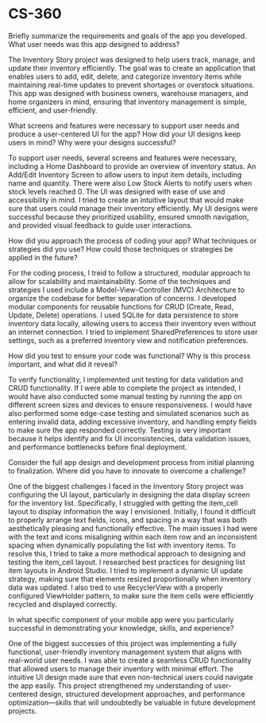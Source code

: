 # CS-360

Briefly summarize the requirements and goals of the app you developed. What user needs was this app designed to address?

The Inventory Story project was designed to help users track, manage, and update their inventory efficiently. The goal was to create an application that enables users to add, edit, delete, and categorize inventory items while maintaining real-time updates to prevent shortages or overstock situations. This app was designed with business owners, warehouse managers, and home organizers in mind, ensuring that inventory management is simple, efficient, and user-friendly.

What screens and features were necessary to support user needs and produce a user-centered UI for the app? How did your UI designs keep users in mind? Why were your designs successful?

To support user needs, several screens and features were necessary, including a Home Dashboard to provide an overview of inventory status. An Add/Edit Inventory Screen to allow users to input item details, including name and quantity. There were also Low Stock Alerts to notify users when stock levels reached 0. The UI was designed with ease of use and accessibility in mind. I tried to create an intuitive layout that would make sure that users could manage their inventory efficiently. My UI designs were successful because they prioritized usability, ensured smooth navigation, and provided visual feedback to guide user interactions. 

How did you approach the process of coding your app? What techniques or strategies did you use? How could those techniques or strategies be applied in the future?

For the coding process, I treid to  follow a structured, modular approach to allow for scalability and maintainability. Some of the techniques and strategies I used include a Model-View-Controller (MVC) Architecture to organize the codebase for better separation of concerns. I developed modular components for reusable functions for CRUD (Create, Read, Update, Delete) operations. I used SQLite for data persistence to store inventory data locally, allowing users to access their inventory even without an internet connection. I tried to implement SharedPreferences to store user settings, such as a preferred inventory view and notification preferences.

How did you test to ensure your code was functional? Why is this process important, and what did it reveal?

To verify functionality, I implemented unit testing for data validation and CRUD functionality. If I were able to complete the project as intended, I would have also conducted some manual testing by running the app on different screen sizes and devices to ensure responsiveness. I would have also performed some edge-case testing and simulated scenarios such as entering invalid data, adding excessive inventory, and handling empty fields to make sure the app responded correctly. Testing is very important because it helps identify and fix UI inconsistencies, data validation issues, and performance bottlenecks before final deployment.

Consider the full app design and development process from initial planning to finalization. Where did you have to innovate to overcome a challenge?

One of the biggest challenges I faced in the Inventory Story project was configuring the UI layout, particularly in designing the data display screen for the inventory list. Specifically, I struggled with getting the item_cell layout to display information the way I envisioned. Initially, I found it difficult to properly arrange text fields, icons, and spacing in a way that was both aesthetically pleasing and functionally effective. The main issues I had were with the text and icons misaligning within each item row and an inconsistent spacing when dynamically populating the list with inventory items. To resolve this, I tried to take a more methodical approach to designing and testing the item_cell layout. I researched best practices for designing list item layouts in Android Studio. I tried to implement a dynamic UI update strategy, making sure that elements resized proportionally when inventory data was updated. I also tred to use RecyclerView with a properly configured ViewHolder pattern, to make sure the item cells were efficiently recycled and displayed correctly.

In what specific component of your mobile app were you particularly successful in demonstrating your knowledge, skills, and experience?

One of the biggest successes of this project was implementing a fully functional, user-friendly inventory management system that aligns with real-world user needs. I was able to create a seamless CRUD functionality that allowed users to manage their inventory with minimal effort. The intuitive UI design made sure that even non-technical users could navigate the app easily. This project strengthened my understanding of user-centered design, structured development approaches, and performance optimization—skills that will undoubtedly be valuable in future development projects.
